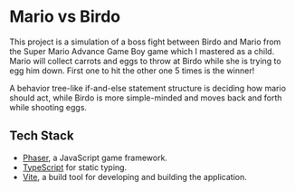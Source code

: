 # Mario vs Birdo
This project is a simulation of a boss fight between Birdo and Mario from the Super Mario Advance Game Boy game which I mastered as a child. Mario will collect carrots and eggs to throw at Birdo while she is trying to egg him down. First one to hit the other one 5 times is the winner! 

A behavior tree-like if-and-else statement structure is deciding how mario should act, while Birdo is more simple-minded and moves back and forth while shooting eggs.

## Tech Stack

- [Phaser](https://phaser.io/), a JavaScript game framework. 
- [TypeScript](https://www.typescriptlang.org/) for static typing. 
- [Vite](https://vite.dev/), a build tool for developing and building the application. 
